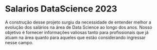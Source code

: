 # Salarios DataScience 2023

A construção desse projeto surgiu da necessidade de entender melhor a evolução dos salários na área de Data Science ao longo dos anos. Nosso objetivo é fornecer informações valiosas tanto para profissionais que já atuam na área quanto para aqueles que estão considerando ingressar nesse campo.